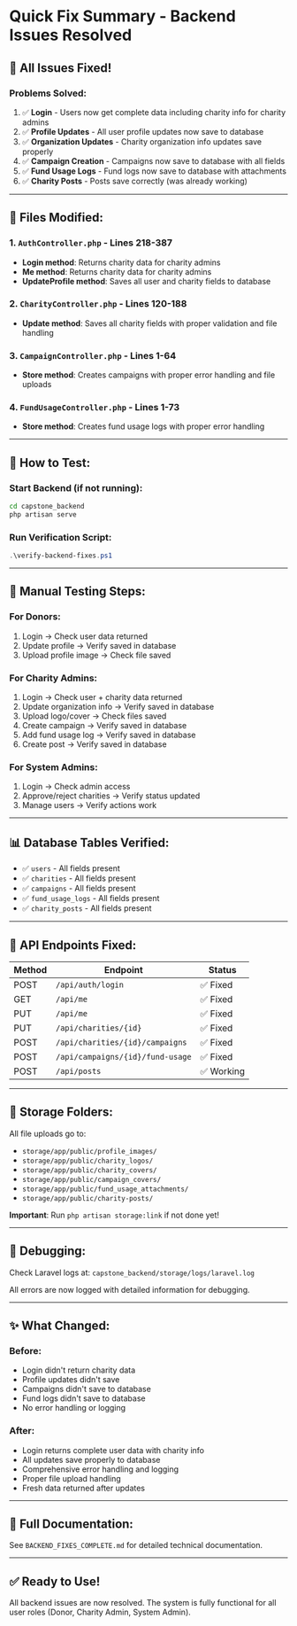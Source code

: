 # Quick Fix Summary - Backend Issues Resolved

## 🎯 All Issues Fixed!

### Problems Solved:
1. ✅ **Login** - Users now get complete data including charity info for charity admins
2. ✅ **Profile Updates** - All user profile updates now save to database
3. ✅ **Organization Updates** - Charity organization info updates save properly
4. ✅ **Campaign Creation** - Campaigns now save to database with all fields
5. ✅ **Fund Usage Logs** - Fund logs now save to database with attachments
6. ✅ **Charity Posts** - Posts save correctly (was already working)

---

## 📝 Files Modified:

### 1. `AuthController.php` - Lines 218-387
- **Login method**: Returns charity data for charity admins
- **Me method**: Returns charity data for charity admins
- **UpdateProfile method**: Saves all user and charity fields to database

### 2. `CharityController.php` - Lines 120-188
- **Update method**: Saves all charity fields with proper validation and file handling

### 3. `CampaignController.php` - Lines 1-64
- **Store method**: Creates campaigns with proper error handling and file uploads

### 4. `FundUsageController.php` - Lines 1-73
- **Store method**: Creates fund usage logs with proper error handling

---

## 🚀 How to Test:

### Start Backend (if not running):
```bash
cd capstone_backend
php artisan serve
```

### Run Verification Script:
```powershell
.\verify-backend-fixes.ps1
```

---

## 🧪 Manual Testing Steps:

### For Donors:
1. Login → Check user data returned
2. Update profile → Verify saved in database
3. Upload profile image → Check file saved

### For Charity Admins:
1. Login → Check user + charity data returned
2. Update organization info → Verify saved in database
3. Upload logo/cover → Check files saved
4. Create campaign → Verify saved in database
5. Add fund usage log → Verify saved in database
6. Create post → Verify saved in database

### For System Admins:
1. Login → Check admin access
2. Approve/reject charities → Verify status updated
3. Manage users → Verify actions work

---

## 📊 Database Tables Verified:
- ✅ `users` - All fields present
- ✅ `charities` - All fields present
- ✅ `campaigns` - All fields present
- ✅ `fund_usage_logs` - All fields present
- ✅ `charity_posts` - All fields present

---

## 🔧 API Endpoints Fixed:

| Method | Endpoint | Status |
|--------|----------|--------|
| POST | `/api/auth/login` | ✅ Fixed |
| GET | `/api/me` | ✅ Fixed |
| PUT | `/api/me` | ✅ Fixed |
| PUT | `/api/charities/{id}` | ✅ Fixed |
| POST | `/api/charities/{id}/campaigns` | ✅ Fixed |
| POST | `/api/campaigns/{id}/fund-usage` | ✅ Fixed |
| POST | `/api/posts` | ✅ Working |

---

## 📁 Storage Folders:
All file uploads go to:
- `storage/app/public/profile_images/`
- `storage/app/public/charity_logos/`
- `storage/app/public/charity_covers/`
- `storage/app/public/campaign_covers/`
- `storage/app/public/fund_usage_attachments/`
- `storage/app/public/charity-posts/`

**Important**: Run `php artisan storage:link` if not done yet!

---

## 🐛 Debugging:
Check Laravel logs at: `capstone_backend/storage/logs/laravel.log`

All errors are now logged with detailed information for debugging.

---

## ✨ What Changed:

### Before:
- Login didn't return charity data
- Profile updates didn't save
- Campaigns didn't save to database
- Fund logs didn't save to database
- No error handling or logging

### After:
- Login returns complete user data with charity info
- All updates save properly to database
- Comprehensive error handling and logging
- Proper file upload handling
- Fresh data returned after updates

---

## 📖 Full Documentation:
See `BACKEND_FIXES_COMPLETE.md` for detailed technical documentation.

---

## ✅ Ready to Use!
All backend issues are now resolved. The system is fully functional for all user roles (Donor, Charity Admin, System Admin).

